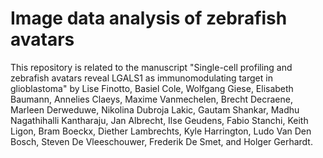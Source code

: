 # Image data analysis of zebrafish avatars

This repository is related to the manuscript "Single-cell profiling and zebrafish avatars reveal LGALS1 as immunomodulating target in glioblastoma" by Lise Finotto, Basiel Cole, Wolfgang Giese, Elisabeth Baumann, Annelies Claeys, Maxime Vanmechelen, Brecht Decraene, Marleen Derweduwe, Nikolina Dubroja Lakic, Gautam Shankar, Madhu Nagathihalli Kantharaju, Jan Albrecht, Ilse Geudens, Fabio Stanchi, Keith Ligon, Bram Boeckx, Diether Lambrechts, Kyle Harrington, Ludo Van Den Bosch, Steven De Vleeschouwer, Frederik De Smet, and Holger Gerhardt.
